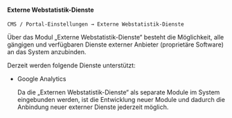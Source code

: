 #### Externe Webstatistik-Dienste

```CMS / Portal-Einstellungen → Externe Webstatistik-Dienste```

Über das Modul „Externe Webstatistik-Dienste“ besteht die Möglichkeit, alle gängigen und verfügbaren Dienste externer Anbieter (proprietäre Software) an das System anzubinden.

Derzeit werden folgende Dienste unterstützt:

* Google Analytics

    Da die „Externen Webstatistik-Dienste“ als separate Module im System eingebunden werden, ist die Entwicklung neuer Module und dadurch die Anbindung neuer externer Dienste jederzeit möglich.